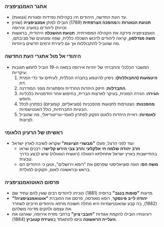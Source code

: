 ### אתגר האמנציפציה

- עד העת החדשה, היהודים חיו בקהילות נפרדות וסגורות (גטאות).
- **תנועת הנאורות** וה**מהפכה הצרפתית** (1789) הובילו למתן **אמנציפציה** (שוויון זכויות) ליהודים במערב אירופה.
- האמנציפציה פירקה את הקהילה המסורתית. **תנועת ההשכלה** היהודית, בראשות **משה מנדלסון**, קראה ליהודים לרכוש השכלה כללית, שפה ומנהגים של סביבתם, מה שהוביל להתבוללות אך גם ליצירת זרמים חדשים ביהדות.

### היהודי אל מול אתגרי העת החדשה

- המשבר הכלכלי והחברתי של יהדות אירופה במאה ה-19 הוביל לחמש תגובות עיקריות:
  1.  **היטמעות (התבוללות):** ניסיון להיטמע בחברה הכללית, לעיתים עד כדי המרת דת.
  2.  **התבדלות:** חיזוק היהדות החרדית והסתגרות מפני המודרנה.
  3.  **הגירה:** הגירה המונית, בעיקר לארצות הברית, בחיפוש אחר הזדמנויות כלכליות וחופש.
  4.  **מהפכנות:** הצטרפות לתנועות מהפכניות (סוציאליזם, קומוניזם) כפתרון לכלל הבעיות החברתיות, כולל האנטישמיות.
  5.  **לאומיות:** ראיית היהדות כלאום הזקוק לפתרון לאומי-טריטוריאלי, מה שהוביל לציונות.

### ראשיתו של הרעיון הלאומי

- עוד לפני הרצל, פעלו **"מבשרי הציונות"** שקראו לשיבה לארץ ישראל:
  - **הרב יהודה שלמה חי אלקלעי** ו**הרב צבי הירש קלישר:** רבנים שראו בהתיישבות בארץ ישראל אתחלתא דגאולה (ראשית הגאולה) שיש לבצע בדרך טבעית.
  - **משה הס:** הוגה סוציאליסטי שפרסם את "רומא וירושלים", וטען כי היהודים הם בראש ובראשונה לאום, וזקוקים למולדת.

### פרסום האוטואמנציפציה

- פרעות **"סופות בנגב"** ברוסיה (1881) הוכיחו ליהודים רבים שאין להם עתיד שם.
- **יהודה לייב פינסקר**, רופא מאודסה, פרסם את החוברת **"אוטואמנציפציה!"** (1882), בה קבע שהאנטישמיות היא מחלה חשוכת מרפא והיהודים חייבים לשחרר את עצמם ולהקים מדינה משלהם.
- רעיונותיו הובילו להקמת אגודות **"חובבי ציון"** ברחבי מזרח אירופה, שארגנו את **העלייה הראשונה** וניסו להתאחד ב**וועידת קטוביץ** (1884).
